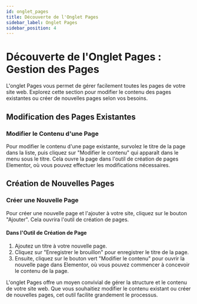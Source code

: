 ```yaml
---
id: onglet_pages
title: Découverte de l'Onglet Pages
sidebar_label: Onglet Pages
sidebar_position: 4
---
```


# Découverte de l'Onglet Pages : Gestion des Pages

L'onglet Pages vous permet de gérer facilement toutes les pages de votre site web. Explorez cette section pour modifier le contenu des pages existantes ou créer de nouvelles pages selon vos besoins.

## Modification des Pages Existantes

### Modifier le Contenu d'une Page

Pour modifier le contenu d'une page existante, survolez le titre de la page dans la liste, puis cliquez sur "Modifier le contenu" qui apparaît dans le menu sous le titre. Cela ouvre la page dans l'outil de création de pages Elementor, où vous pouvez effectuer les modifications nécessaires.

## Création de Nouvelles Pages

### Créer une Nouvelle Page

Pour créer une nouvelle page et l'ajouter à votre site, cliquez sur le bouton "Ajouter". Cela ouvrira l'outil de création de pages.

#### Dans l'Outil de Création de Page

1. Ajoutez un titre à votre nouvelle page.
2. Cliquez sur "Enregistrer le brouillon" pour enregistrer le titre de la page.
3. Ensuite, cliquez sur le bouton vert "Modifier le contenu" pour ouvrir la nouvelle page dans Elementor, où vous pouvez commencer à concevoir le contenu de la page.

L'onglet Pages offre un moyen convivial de gérer la structure et le contenu de votre site web. Que vous souhaitiez modifier le contenu existant ou créer de nouvelles pages, cet outil facilite grandement le processus.
